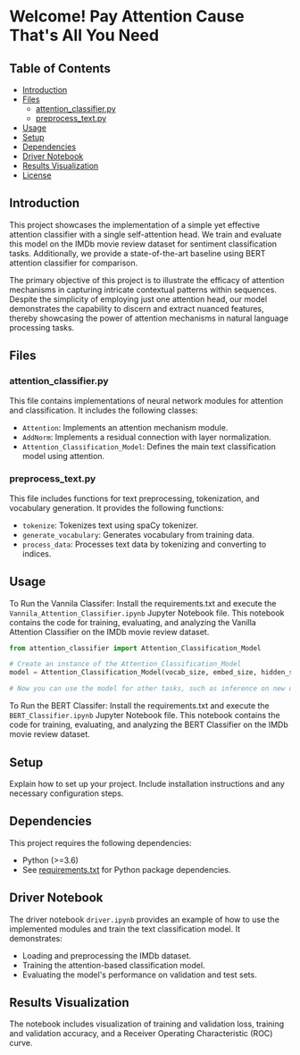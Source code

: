 # Welcome! Pay Attention Cause That's All You Need

## Table of Contents

- [Introduction](#introduction)
- [Files](#files)
  - [attention_classifier.py](#attention-classifierpy)
  - [preprocess_text.py](#preprocess-textpy)
- [Usage](#usage)
- [Setup](#setup)
- [Dependencies](#dependencies)
- [Driver Notebook](#driver-notebook)
- [Results Visualization](#results-visualization)
- [License](#license)

## Introduction

This project showcases the implementation of a simple yet effective attention classifier with a single self-attention head. We train and evaluate this model on the IMDb movie review dataset for sentiment classification tasks. Additionally, we provide a state-of-the-art baseline using BERT attention classifier for comparison.

The primary objective of this project is to illustrate the efficacy of attention mechanisms in capturing intricate contextual patterns within sequences. Despite the simplicity of employing just one attention head, our model demonstrates the capability to discern and extract nuanced features, thereby showcasing the power of attention mechanisms in natural language processing tasks.

## Files

### attention_classifier.py

This file contains implementations of neural network modules for attention and classification. It includes the following classes:

- `Attention`: Implements an attention mechanism module.
- `AddNorm`: Implements a residual connection with layer normalization.
- `Attention_Classification_Model`: Defines the main text classification model using attention.

### preprocess_text.py

This file includes functions for text preprocessing, tokenization, and vocabulary generation. It provides the following functions:

- `tokenize`: Tokenizes text using spaCy tokenizer.
- `generate_vocabulary`: Generates vocabulary from training data.
- `process_data`: Processes text data by tokenizing and converting to indices.

## Usage
To Run the Vannila Classifer:
Install the requirements.txt and execute the `Vannila_Attention_Classifier.ipynb` Jupyter Notebook file. This notebook contains the code for training, evaluating, and analyzing the Vanilla Attention Classifier on the IMDb movie review dataset.

```python
from attention_classifier import Attention_Classification_Model

# Create an instance of the Attention_Classification_Model
model = Attention_Classification_Model(vocab_size, embed_size, hidden_size)

# Now you can use the model for other tasks, such as inference on new data
```
To Run the BERT Classifer:
Install the requirements.txt and execute the `BERT_Classifier.ipynb` Jupyter Notebook file. This notebook contains the code for training, evaluating, and analyzing the BERT Classifier on the IMDb movie review dataset.

## Setup

Explain how to set up your project. Include installation instructions and any necessary configuration steps.

## Dependencies

This project requires the following dependencies:

- Python (>=3.6)
- See [requirements.txt](requirements.txt) for Python package dependencies.

## Driver Notebook

The driver notebook `driver.ipynb` provides an example of how to use the implemented modules and train the text classification model. It demonstrates:

- Loading and preprocessing the IMDb dataset.
- Training the attention-based classification model.
- Evaluating the model's performance on validation and test sets.

## Results Visualization

The notebook includes visualization of training and validation loss, training and validation accuracy, and a Receiver Operating Characteristic (ROC) curve.


